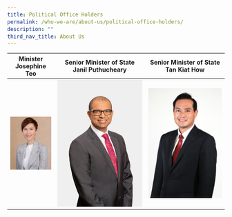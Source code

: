 ```yaml
---
title: Political Office Holders
permalink: /who-we-are/about-us/political-office-holders/
description: ""
third_nav_title: About Us
---
```

| Minister Josephine Teo | Senior Minister of State Janil Puthucheary | Senior Minister of State Tan Kiat How |
| -------- | -------- | -------- |
| ![](/images/jo%20teo.jpg)     | ![](/images/sms%20janil%20(formal).jpg)     | ![](/images/tan%20kiat%20how%20suit%20photo.jpg)     |